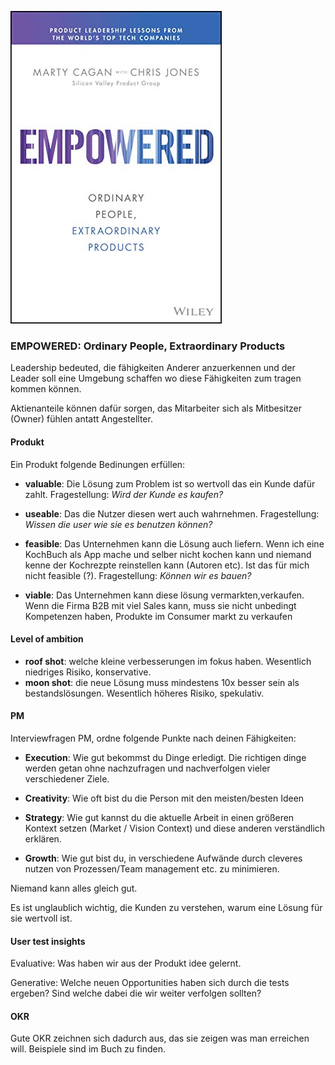 ![cover](cover.jpg)

### EMPOWERED: Ordinary People, Extraordinary Products	

Leadership bedeuted, die fähigkeiten Anderer anzuerkennen 
und der Leader soll eine Umgebung schaffen wo diese Fähigkeiten zum tragen kommen können.

Aktienanteile können dafür sorgen, das Mitarbeiter sich als Mitbesitzer (Owner) fühlen antatt Angestellter.

#### Produkt
Ein Produkt folgende Bedinungen erfüllen:
- **valuable**: Die Lösung zum Problem ist so wertvoll das ein Kunde dafür zahlt.
  Fragestellung: *Wird der Kunde es kaufen?*

- **useable**: Das die Nutzer diesen wert auch wahrnehmen.
  Fragestellung: *Wissen die user wie sie es benutzen können?*
  
- **feasible**: Das Unternehmen kann die Lösung auch liefern.
 Wenn ich eine KochBuch als App mache und selber nicht kochen kann und niemand kenne der Kochrezpte reinstellen kann (Autoren etc). 
 Ist das für mich nicht feasible (?).
 Fragestellung: *Können wir es bauen?*
   
- **viable**: Das Unternehmen kann diese lösung vermarkten,verkaufen.
  Wenn die Firma B2B mit viel Sales kann, muss sie nicht unbedingt Kompetenzen haben, Produkte im Consumer markt zu verkaufen

#### Level of ambition
- **roof shot**: welche kleine verbesserungen im fokus haben. Wesentlich niedriges Risiko, konservative. 
- **moon shot**: die neue Lösung muss mindestens 10x besser sein als bestandslösungen. Wesentlich höheres Risiko, spekulativ. 

#### PM
Interviewfragen PM, ordne folgende Punkte nach deinen Fähigkeiten: 

- **Execution**: Wie gut bekommst du Dinge erledigt. Die richtigen dinge werden getan ohne nachzufragen und nachverfolgen vieler verschiedener Ziele.

- **Creativity**: Wie oft bist du die Person mit den meisten/besten Ideen

- **Strategy**: Wie gut kannst du die aktuelle Arbeit in einen größeren Kontext setzen (Market / Vision Context) und diese anderen verständlich erklären.

- **Growth**: Wie gut bist du, in verschiedene Aufwände durch cleveres nutzen von Prozessen/Team management etc. zu minimieren.

Niemand kann alles gleich gut.

Es ist unglaublich wichtig, die Kunden zu verstehen, warum eine Lösung für sie wertvoll ist.


#### User test insights

Evaluative: Was haben wir aus der Produkt idee gelernt.

Generative: Welche neuen Opportunities haben sich durch die tests ergeben? Sind welche dabei die wir weiter verfolgen sollten?


#### OKR 
Gute OKR zeichnen sich dadurch aus, das sie zeigen was man erreichen will.
Beispiele sind im Buch zu finden.
